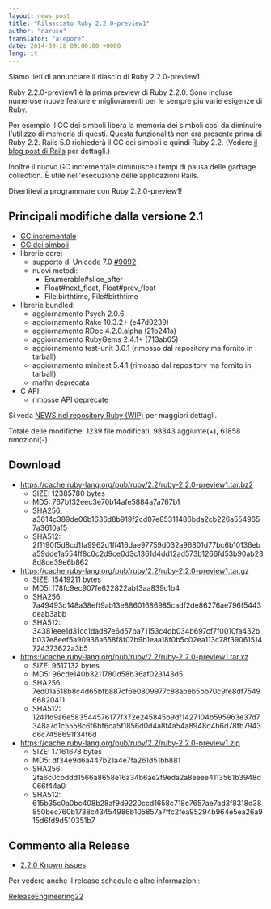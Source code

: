 ```yaml
---
layout: news_post
title: "Rilasciato Ruby 2.2.0-preview1"
author: "naruse"
translator: "alepore"
date: 2014-09-18 09:00:00 +0000
lang: it
---
```


Siamo lieti di annunciare il rilascio di Ruby 2.2.0-preview1.

Ruby 2.2.0-preview1 è la prima preview di Ruby 2.2.0.
Sono incluse numerose nuove feature e miglioramenti per le sempre più varie
esigenze di Ruby.

Per esempio il GC dei simboli libera la memoria dei simboli così da diminuire
l'utilizzo di memoria di questi.
Questa funzionalità non era presente prima di Ruby 2.2.
Rails 5.0 richiederà il GC dei simboli e quindi Ruby 2.2.
(Vedere [il blog post di Rails](http://weblog.rubyonrails.org/2014/8/20/Rails-4-2-beta1/) per dettagli.)

Inoltre il nuovo GC incrementale diminuisce i tempi di pausa delle garbage
collection.
È utile nell'esecuzione delle applicazioni Rails.

Divertitevi a programmare con Ruby 2.2.0-preview1!

## Principali modifiche dalla versione 2.1

* [GC incrementale](https://bugs.ruby-lang.org/issues/10137)
* [GC dei simboli](https://bugs.ruby-lang.org/issues/9634)
* librerie core:
  * supporto di Unicode 7.0 [#9092](https://bugs.ruby-lang.org/issues/9092)
  * nuovi metodi:
    * Enumerable#slice_after
    * Float#next_float, Float#prev_float
    * File.birthtime, File#birthtime
* librerie bundled:
  * aggiornamento Psych 2.0.6
  * aggiornamento Rake 10.3.2+ (e47d0239)
  * aggiornamento RDoc 4.2.0.alpha (21b241a)
  * aggiornamento RubyGems 2.4.1+ (713ab65)
  * aggiornamento test-unit 3.0.1 (rimosso dal repository ma fornito in tarball)
  * aggiornamento minitest 5.4.1 (rimosso dal repository ma fornito in tarball)
  * mathn deprecata
* C API
  * rimosse API deprecate

Si veda [NEWS nel repository Ruby (WIP)](https://github.com/ruby/ruby/blob/v2_2_0_preview1/NEWS) per maggiori dettagli.

Totale delle modifiche: 1239 file modificati, 98343 aggiunte(+), 61858 rimozioni(-).

## Download

* <https://cache.ruby-lang.org/pub/ruby/2.2/ruby-2.2.0-preview1.tar.bz2>
  * SIZE:   12385780 bytes
  * MD5:    767b132eec3e70b14afe5884a7a767b1
  * SHA256: a3614c389de06b1636d8b919f2cd07e85311486bda2cb226a5549657a3610af5
  * SHA512: 2f1190f5d8cd1fa9962d1ff416dae97759d032a96801d77bc6b10136eba59dde1a554ff8c0c2d9ce0d3c1361d4dd12ad573b1266fd53b90ab238d8ce39e6b862
* <https://cache.ruby-lang.org/pub/ruby/2.2/ruby-2.2.0-preview1.tar.gz>
  * SIZE:   15419211 bytes
  * MD5:    f78fc9ec907fe622822abf3aa839c1b4
  * SHA256: 7a49493d148a38eff9ab13e88601686985cadf2de86276ae796f5443deab3abb
  * SHA512: 34381eee1d31cc1dad87e6d57ba71153c4db034b697cf7f0010fa432bb037e8eef5a90936a658f8f07b9b1eaa18f0b5c02ea113c78f39061514724373622a3b5
* <https://cache.ruby-lang.org/pub/ruby/2.2/ruby-2.2.0-preview1.tar.xz>
  * SIZE:   9617132 bytes
  * MD5:    96cde140b3211780d58b36af023143d5
  * SHA256: 7ed01a518b8c4d65bfb887cf6e0809977c88abeb5bb70c9fe8df754966820411
  * SHA512: 1241fd9a6e583544576177f372e245845b9df1427104b595963e37d7348a7d1c5558c6f6bf6ca5f1856d0d4a8f4a54a8948d4b6d78fb7943d6c7458691f34f6d
* <https://cache.ruby-lang.org/pub/ruby/2.2/ruby-2.2.0-preview1.zip>
  * SIZE:   17161678 bytes
  * MD5:    df34e9d6a447b21a4e7fa261d51bb881
  * SHA256: 2fa6c0cbddd1566a8658e16a34b6ae2f9eda2a8eeee4113561b3948d066f44a0
  * SHA512: 615b35c0a0bc408b28af9d9220ccd1658c718c7657ae7ad3f8318d38850bec760b1738c43454986b105857a7ffc2fea95294b964e5ea26a915d6fd9d510351b7

## Commento alla Release

* [2.2.0 Known issues](http://bugs.ruby-lang.org/projects/ruby-trunk/issues?query_id=115)

Per vedere anche il release schedule e altre informazioni:

[ReleaseEngineering22](http://bugs.ruby-lang.org/projects/ruby-trunk/wiki/ReleaseEngineering22)
